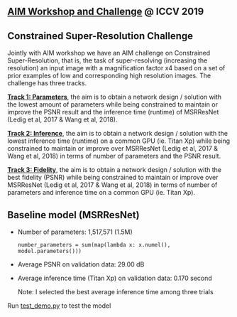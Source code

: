 ## [AIM Workshop and Challenge](http://www.vision.ee.ethz.ch/aim19/) @ ICCV 2019
## Constrained Super-Resolution Challenge

Jointly with AIM workshop we have an AIM challenge on Constrained Super-Resolution, that is, the task of super-resolving (increasing the resolution) an input image with a magnification factor x4 based on a set of prior examples of low and corresponding high resolution images. The challenge has three tracks.

**[Track 1: Parameters](https://competitions.codalab.org/competitions/20167)**, the aim is to obtain a network design / solution with the lowest amount of parameters while being constrained to maintain or improve the PSNR result and the inference time (runtime) of MSRResNet (Ledig et al, 2017 & Wang et al, 2018).

**[Track 2: Inference](https://competitions.codalab.org/competitions/20168)**, the aim is to obtain a network design / solution with the lowest inference time (runtime) on a common GPU (ie. Titan Xp) while being constrained to maintain or improve over MSRResNet (Ledig et al, 2017 & Wang et al, 2018) in terms of number of parameters and the PSNR result.

**[Track 3: Fidelity](https://competitions.codalab.org/competitions/20169)**, the aim is to obtain a network design / solution with the best fidelity (PSNR) while being constrained to maintain or improve over MSRResNet (Ledig et al, 2017 & Wang et al, 2018) in terms of number of parameters and inference time on a common GPU (ie. Titan Xp).

## Baseline model (MSRResNet)

* Number of parameters: 1,517,571 (1.5M)

    ```
    number_parameters = sum(map(lambda x: x.numel(), model.parameters()))
    ```

* Average PSNR on validation data: 29.00 dB

* Average inference time (Titan Xp) on validation data: 0.170 second 

    Note: I selected the best average inference time among three trials

Run [test_demo.py](test_demo.py) to test the model
